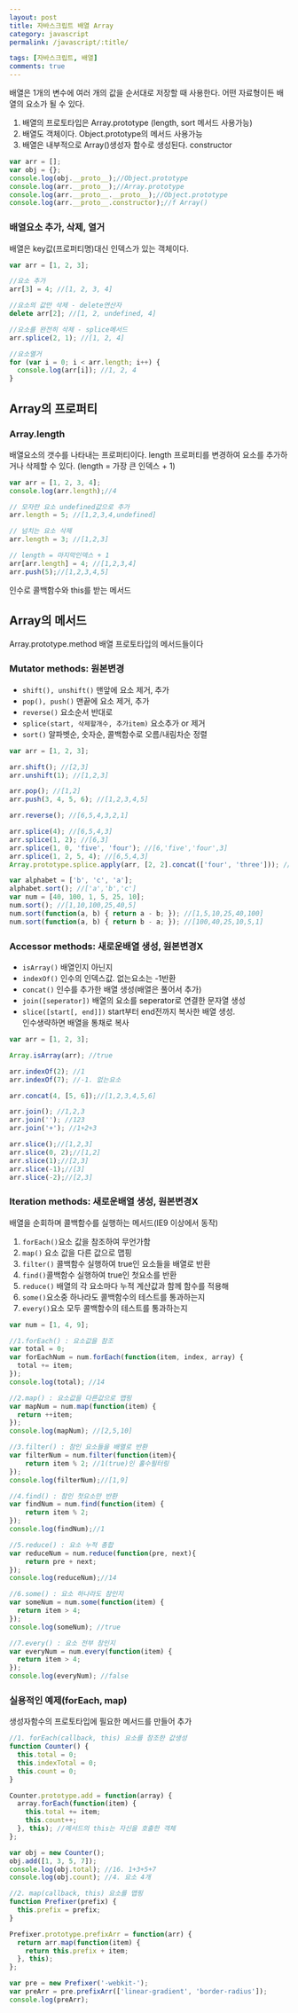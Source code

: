 ```yaml
---
layout: post
title: 자바스크립트 배열 Array
category: javascript
permalink: /javascript/:title/

tags: [자바스크립트, 배열]
comments: true
---
```

배열은 1개의 변수에 여러 개의 값을 순서대로 저장할 때 사용한다. 어떤 자료형이든 배열의 요소가 될 수 있다.
1. 배열의 프로토타입은 Array.prototype (length, sort 메서드 사용가능)
2. 배열도 객체이다. Object.prototype의 메서드 사용가능
3. 배열은 내부적으로 Array()생성자 함수로 생성된다. constructor 

```javascript
var arr = [];
var obj = {};
console.log(obj.__proto__);//Object.prototype
console.log(arr.__proto__);//Array.prototype 
console.log(arr.__proto__.__proto__);//Object.prototype 
console.log(arr.__proto__.constructor);//f Array() 
```

### 배열요소 추가, 삭제, 열거
배열은 key값(프로퍼티명)대신 인덱스가 있는 객체이다.
```javascript
var arr = [1, 2, 3];

//요소 추가
arr[3] = 4; //[1, 2, 3, 4]

//요소의 값만 삭제 - delete연산자
delete arr[2]; //[1, 2, undefined, 4]

//요소를 완전히 삭제 - splice메서드
arr.splice(2, 1); //[1, 2, 4]

//요소열거
for (var i = 0; i < arr.length; i++) {
  console.log(arr[i]); //1, 2, 4
}
```

## **Array의 프로퍼티**
### Array.length
배열요소의 갯수를 나타내는 프로퍼티이다. length 프로퍼티를 변경하여 요소를 추가하거나 삭제할 수 있다. (length = 가장 큰 인덱스 + 1) 

```javascript
var arr = [1, 2, 3, 4];
console.log(arr.length);//4

// 모자란 요소 undefined값으로 추가
arr.length = 5; //[1,2,3,4,undefined]

// 넘치는 요소 삭제
arr.length = 3; //[1,2,3]

// length = 마지막인덱스 + 1
arr[arr.length] = 4; //[1,2,3,4]
arr.push(5);//[1,2,3,4,5]
```
인수로 콜백함수와 this를 받는 메서드

## **Array의 메서드**
Array.prototype.method 배열 프로토타입의 메서드들이다
### Mutator methods: 원본변경

* `shift(), unshift()` 맨앞에 요소 제거, 추가
* `pop(), push()` 맨끝에 요소 제거, 추가
* `reverse()` 요소순서 반대로
* `splice(start, 삭제할개수, 추가item)` 요소추가 or 제거
* `sort()` 알파벳순, 숫자순, 콜백함수로 오름/내림차순 정렬

```javascript
var arr = [1, 2, 3];

arr.shift(); //[2,3]
arr.unshift(1); //[1,2,3]

arr.pop(); //[1,2]
arr.push(3, 4, 5, 6); //[1,2,3,4,5]

arr.reverse(); //[6,5,4,3,2,1]

arr.splice(4); //[6,5,4,3]
arr.splice(1, 2); //[6,3]
arr.splice(1, 0, 'five', 'four'); //[6,'five','four',3]
arr.splice(1, 2, 5, 4); //[6,5,4,3]
Array.prototype.splice.apply(arr, [2, 2].concat(['four', 'three'])); //[6,5,'four','three]

var alphabet = ['b', 'c', 'a'];
alphabet.sort(); //['a','b','c']
var num = [40, 100, 1, 5, 25, 10];
num.sort(); //[1,10,100,25,40,5]
num.sort(function(a, b) { return a - b; }); //[1,5,10,25,40,100]
num.sort(function(a, b) { return b - a; }); //[100,40,25,10,5,1]
```
### Accessor methods: 새로운배열 생성, 원본변경X
* `isArray()` 배열인지 아닌지 
* `indexOf()` 인수의 인덱스값. 없는요소는 -1반환
* `concat()` 인수를 추가한 배열 생성(배열은 풀어서 추가)
* `join([seperator])` 배열의 요소를 seperator로 연결한 문자열 생성
* `slice([start[, end]])` start부터 end전까지 복사한 배열 생성.  
인수생략하면 배열을 통채로 복사

```javascript
var arr = [1, 2, 3];

Array.isArray(arr); //true

arr.indexOf(2); //1
arr.indexOf(7); //-1. 없는요소

arr.concat(4, [5, 6]);//[1,2,3,4,5,6]

arr.join(); //1,2,3
arr.join(''); //123
arr.join('+'); //1+2+3

arr.slice();//[1,2,3]
arr.slice(0, 2);//[1,2]
arr.slice(1);//[2,3]
arr.slice(-1);//[3]
arr.slice(-2);//[2,3]
```
### Iteration methods: 새로운배열 생성, 원본변경X
배열을 순회하며 콜백함수를 실행하는 메서드(IE9 이상에서 동작)
1. `forEach()`요소 값을 참조하여 무언가함
2. `map()` 요소 값을 다른 값으로 맵핑
3. `filter()` 콜백함수 실행하여 true인 요소들을 배열로 반환
4. `find()`콜백함수 실행하여 true인 첫요소를 반환
5. `reduce()` 배열의 각 요소마다 누적 계산값과 함께 함수를 적용해 
6. `some()`요소중 하나라도 콜백함수의 테스트를 통과하는지
7. `every()`요소 모두 콜백함수의 테스트를 통과하는지

```javascript
var num = [1, 4, 9];

//1.forEach() : 요소값을 참조
var total = 0;
var forEachNum = num.forEach(function(item, index, array) {
  total += item;
});
console.log(total); //14

//2.map() : 요소값을 다른값으로 맵핑
var mapNum = num.map(function(item) {
  return ++item;
});
console.log(mapNum); //[2,5,10]

//3.filter() : 참인 요소들을 배열로 반환
var filterNum = num.filter(function(item){
    return item % 2; //1(true)인 홀수필터링
});
console.log(filterNum);//[1,9]

//4.find() : 참인 첫요소만 반환
var findNum = num.find(function(item) {
    return item % 2;
});
console.log(findNum);//1

//5.reduce() : 요소 누적 총합
var reduceNum = num.reduce(function(pre, next){
    return pre + next;
});
console.log(reduceNum);//14

//6.some() : 요소 하나라도 참인지
var someNum = num.some(function(item) {
  return item > 4; 
});
console.log(someNum); //true

//7.every() : 요소 전부 참인지
var everyNum = num.every(function(item) {
  return item > 4; 
});
console.log(everyNum); //false
```

### 실용적인 예제(forEach, map)
생성자함수의 프로토타입에 필요한 메서드를 만들어 추가

```javascript
//1. forEach(callback, this) 요소를 참조한 값생성
function Counter() {
  this.total = 0;
  this.indexTotal = 0;
  this.count = 0;
}

Counter.prototype.add = function(array) {
  array.forEach(function(item) {
    this.total += item;
    this.count++;
  }, this); //메서드의 this는 자신을 호출한 객체
};

var obj = new Counter();
obj.add([1, 3, 5, 7]);
console.log(obj.total); //16. 1+3+5+7
console.log(obj.count); //4. 요소 4개

//2. map(callback, this) 요소를 맵핑
function Prefixer(prefix) {
  this.prefix = prefix;
}

Prefixer.prototype.prefixArr = function(arr) {
  return arr.map(function(item) {
    return this.prefix + item;
  }, this);
};

var pre = new Prefixer('-webkit-');
var preArr = pre.prefixArr(['linear-gradient', 'border-radius']);
console.log(preArr);
```
